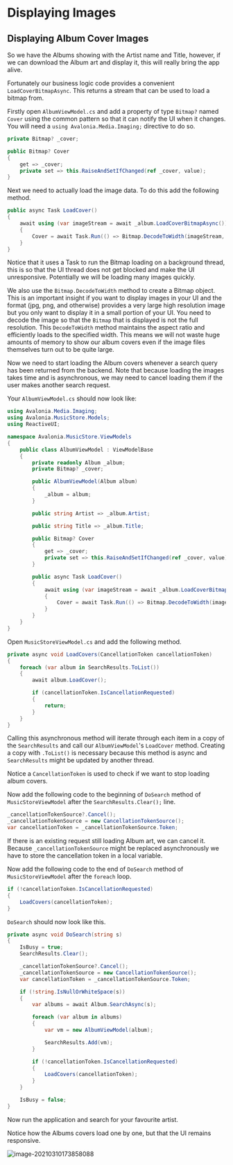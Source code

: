 # Displaying Images

## Displaying Album Cover Images <a id="displaying-album-cover-images"></a>

So we have the Albums showing with the Artist name and Title, however, if we can download the Album art and display it, this will really bring the app alive.

Fortunately our business logic code provides a convenient `LoadCoverBitmapAsync`. This returns a stream that can be used to load a bitmap from.

Firstly open `AlbumViewModel.cs` and add a property of type `Bitmap?` named `Cover` using the common pattern so that it can notify the UI when it changes. You will need a `using Avalonia.Media.Imaging;` directive to do so.

```csharp
private Bitmap? _cover;

public Bitmap? Cover
{
    get => _cover;
    private set => this.RaiseAndSetIfChanged(ref _cover, value);
}
```

Next we need to actually load the image data. To do this add the following method.

```csharp
public async Task LoadCover()
{
    await using (var imageStream = await _album.LoadCoverBitmapAsync())
    {
        Cover = await Task.Run(() => Bitmap.DecodeToWidth(imageStream, 400));
    }
}
```

Notice that it uses a Task to run the Bitmap loading on a background thread, this is so that the UI thread does not get blocked and make the UI unresponsive. Potentially we will be loading many images quickly.

We also use the `Bitmap.DecodeToWidth` method to create a Bitmap object. This is an important insight if you want to display images in your UI and the format (jpg, png, and otherwise) provides a very large high resolution image but you only want to display it in a small portion of your UI. You need to decode the image so that the `Bitmap` that is displayed is not the full resolution. This `DecodeToWidth` method maintains the aspect ratio and efficiently loads to the specified width. This means we will not waste huge amounts of memory to show our album covers even if the image files themselves turn out to be quite large.

Now we need to start loading the Album covers whenever a search query has been returned from the backend. Note that because loading the images takes time and is asynchronous, we may need to cancel loading them if the user makes another search request.

Your `AlbumViewModel.cs` should now look like:

```csharp
using Avalonia.Media.Imaging;
using Avalonia.MusicStore.Models;
using ReactiveUI;

namespace Avalonia.MusicStore.ViewModels
{
    public class AlbumViewModel : ViewModelBase
    {
        private readonly Album _album;
        private Bitmap? _cover;

        public AlbumViewModel(Album album)
        {
            _album = album;
        }

        public string Artist => _album.Artist;

        public string Title => _album.Title;

        public Bitmap? Cover
        {
            get => _cover;
            private set => this.RaiseAndSetIfChanged(ref _cover, value);
        }

        public async Task LoadCover()
        {
            await using (var imageStream = await _album.LoadCoverBitmapAsync())
            {
                Cover = await Task.Run(() => Bitmap.DecodeToWidth(imageStream, 400));
            }
        }
    }
}
```

Open `MusicStoreViewModel.cs` and add the following method.

```csharp
private async void LoadCovers(CancellationToken cancellationToken)
{
    foreach (var album in SearchResults.ToList())
    {
        await album.LoadCover();

        if (cancellationToken.IsCancellationRequested)
        {
            return;
        }
    }
}
```

Calling this asynchronous method will iterate through each item in a copy of the `SearchResults` and call our `AlbumViewModel`'s `LoadCover` method. Creating a copy with `.ToList()` is necessary because this method is async and `SearchResults` might be updated by another thread.

Notice a `CancellationToken` is used to check if we want to stop loading album covers.

Now add the following code to the beginning of `DoSearch` method of `MusicStoreViewModel` after the `SearchResults.Clear();` line.

```csharp
_cancellationTokenSource?.Cancel();
_cancellationTokenSource = new CancellationTokenSource();
var cancellationToken = _cancellationTokenSource.Token;
```

If there is an existing request still loading Album art, we can cancel it. Because `_cancellationTokenSource` might be replaced asynchronously we have to store the cancellation token in a local variable.

Now add the following code to the end of `DoSearch` method of `MusicStoreViewModel` after the `foreach` loop.

```csharp
if (!cancellationToken.IsCancellationRequested)
{
    LoadCovers(cancellationToken);
}
```

`DoSearch` should now look like this.

```csharp
private async void DoSearch(string s)
{
    IsBusy = true;
    SearchResults.Clear();

    _cancellationTokenSource?.Cancel();
    _cancellationTokenSource = new CancellationTokenSource();
    var cancellationToken = _cancellationTokenSource.Token;

    if (!string.IsNullOrWhiteSpace(s))
    {
        var albums = await Album.SearchAsync(s);

        foreach (var album in albums)
        {
            var vm = new AlbumViewModel(album);

            SearchResults.Add(vm);
        }

        if (!cancellationToken.IsCancellationRequested)
        {
            LoadCovers(cancellationToken);
        }
    }

    IsBusy = false;
}
```

Now run the application and search for your favourite artist.

Notice how the Albums covers load one by one, but that the UI remains responsive.

![image-20210310173858088](https://avaloniaui.net/docs/advanced-tutorial/images/image-20210310173858088.png)

